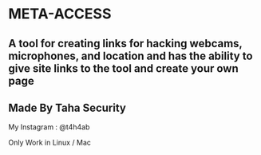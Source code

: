 # META-ACCESS
A tool for creating links for hacking webcams, microphones, and location and has the ability to give site links to the tool and create your own page
---
Made By Taha Security
---

My Instagram : @t4h4ab

Only Work in Linux / Mac

